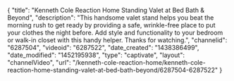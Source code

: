 {
    "title": "Kenneth Cole Reaction Home Standing Valet at Bed Bath & Beyond",
    "description": "This handsome valet stand helps you beat the morning rush to get ready by providing a safe, wrinkle-free place to put your clothes the night before. Add style and functionality to your bedroom or walk-in closet with this handy helper. Thanks for watching.",
    "channelid": "6287504",
    "videoid": "6287522",
    "date_created": "1438386499",
    "date_modified": "1452195938",
    "type": "captivate",
    "layout": "channelVideo",
    "url": "\/kenneth-cole-reaction-home\/kenneth-cole-reaction-home-standing-valet-at-bed-bath-beyond\/6287504-6287522"
}